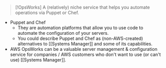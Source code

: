 >[!OpsWorks]
>A (relatively) niche service that helps you automate operations via Puppet or Chef. 

- Puppet and Chef 
	- They are automation platforms that allow you to use code to automate the configuration of your servers. 
	- You could describe Puppet and Chef as (non-AWS-created) alternatives to [[Systems Manager]] and some of its capabilities.
- AWS OpsWorks can be a valuable server management & configuration service for companies / AWS customers who don't want to use (or can't use) [[Systems Manager]].